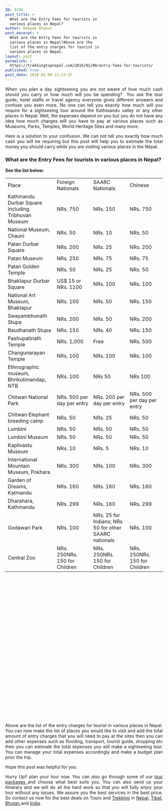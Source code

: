 ```yaml
---
ID: 5796
post_title: >
  What are the Entry Fees for tourists in
  various places in Nepal?
author: Deepak Khanal
post_excerpt: >
  What are the Entry Fees for tourists in
  various places in Nepal?Above are the
  list of the entry charges for tourist in
  various places in Nepal.
layout: post
permalink: >
  https://trekkingtopnepal.com/2016/01/08/entry-fees-for-tourists/
published: true
post_date: 2016-01-08 21:13:37
---
```

<p style="text-align: justify;">When you plan a day sightseeing you are not aware of how much cash should you carry or how much will you be spending?  You ask the tour guide, hotel staffs or travel agency everyone gives different answers and confuse you even more. No one can tell you exactly how much will you require for a sightseeing tour around the Kathmandu valley or any other places in Nepal. Well, the expenses depend on you but you do not have any idea how much charges will you have to pay at various places such as Museums, Parks, Temples, World Heritage Sites and many more.</p>
<p style="text-align: justify;">Here is a solution to your confusion. We can not tell you exactly how much cash you will be requiring but this post will help you to estimate the total money you should carry while you are visiting various places in the Nepal.</p>

<h3 style="text-align: justify;">What are the Entry Fees for tourists in various places in Nepal?</h3>
<p style="text-align: justify;"><strong>See the list below:</strong></p>

<table style="height: 1727px;" width="734">
<tbody>
<tr>
<td width="169">Place</td>
<td width="156">Foreign Nationals</td>
<td width="156">SAARC Nationals</td>
<td width="156">Chinese</td>
</tr>
<tr>
<td width="169">Kathmandu Durbar Square including Tribhuvan Museum</td>
<td width="156">NRs. 750</td>
<td width="156">NRs. 150</td>
<td width="156">NRs. 750</td>
</tr>
<tr>
<td width="169">National Museum, Chauni</td>
<td width="156">NRs. 50</td>
<td width="156">NRs. 10</td>
<td width="156">NRs. 50</td>
</tr>
<tr>
<td width="169">Patan Durbar Square</td>
<td width="156">NRs. 200</td>
<td width="156">NRs. 25</td>
<td width="156">NRs. 200</td>
</tr>
<tr>
<td width="169">Patan Museum</td>
<td width="156">NRs. 250</td>
<td width="156">NRs. 75</td>
<td width="156">NRs. 75</td>
</tr>
<tr>
<td width="169">Patan Golden Temple</td>
<td width="156">NRs. 50</td>
<td width="156">NRs. 25</td>
<td width="156">NRs. 50</td>
</tr>
<tr>
<td width="169">Bhaktapur Durbar Square</td>
<td width="156">US$ 15 or NRs. 1100</td>
<td width="156">NRs. 100</td>
<td width="156">NRs. 100</td>
</tr>
<tr>
<td width="169">National Art Museum, Bhaktapur</td>
<td width="156">NRs. 100</td>
<td width="156">NRs. 50</td>
<td width="156">NRs. 150</td>
</tr>
<tr>
<td width="169">Swayambhunath Stupa</td>
<td width="156">NRs. 200</td>
<td width="156">NRs. 50</td>
<td width="156">NRs. 200</td>
</tr>
<tr>
<td width="169">Baudhanath Stupa</td>
<td width="156">NRs. 150</td>
<td width="156">NRs. 40</td>
<td width="156">NRs. 150</td>
</tr>
<tr>
<td width="169">Pashupatinath Temple</td>
<td width="156">NRs. 1,000</td>
<td width="156">Free</td>
<td width="156">NRs. 500</td>
</tr>
<tr>
<td width="169">Changunarayan Temple</td>
<td width="156">NRs. 100</td>
<td width="156">NRs. 100</td>
<td width="156">NRs. 100</td>
</tr>
<tr>
<td width="169">Ethnographic museum, Bhrikutimandap, NTB</td>
<td width="156">NRs. 100</td>
<td width="156">NRs 50</td>
<td width="156">NRs 100</td>
</tr>
<tr>
<td width="169">Chitwan National Park</td>
<td width="156">NRs. 500 per day per entry</td>
<td width="156">NRs. 200 per day per entry</td>
<td width="156">NRs. 500 per day per entry</td>
</tr>
<tr>
<td width="169">Chitwan Elephant breeding camp</td>
<td width="156">NRs. 50</td>
<td width="156">NRs. 25</td>
<td width="156">NRs. 50</td>
</tr>
<tr>
<td width="169">Lumbini</td>
<td width="156">NRs. 50</td>
<td width="156">NRs. 50</td>
<td width="156">NRs. 50</td>
</tr>
<tr>
<td width="169">Lumbini Museum</td>
<td width="156">NRs. 50</td>
<td width="156">NRs. 50</td>
<td width="156">NRs. 50</td>
</tr>
<tr>
<td width="169">Kapilvastu Museum</td>
<td width="156">NRs. 10</td>
<td width="156">NRs. 5</td>
<td width="156">NRs. 10</td>
</tr>
<tr>
<td width="169">International Mountain Museum, Pokhara</td>
<td width="156">NRs. 300</td>
<td width="156">NRs. 100</td>
<td width="156">NRs. 300</td>
</tr>
<tr>
<td width="169">Garden of Dreams, Katmandu</td>
<td width="156">NRs. 160</td>
<td width="156">NRs. 160</td>
<td width="156">NRs. 160</td>
</tr>
<tr>
<td width="169">Dharahara, Kathmandu</td>
<td width="156">NRs. 299</td>
<td width="156">NRs. 160</td>
<td width="156">NRs. 299</td>
</tr>
<tr>
<td width="169">Godawari Park</td>
<td width="156">NRs. 100</td>
<td width="156">NRs. 25 for Indians; NRs 50 for other SAARC nationals</td>
<td width="156">NRs. 100</td>
</tr>
<tr>
<td width="169">Central Zoo</td>
<td width="156">NRs. 250NRs. 150 for Children</td>
<td width="156">NRs. 250NRs. 150 for Children</td>
<td width="156">NRs. 250NRs. 150 for Children</td>
</tr>
</tbody>
</table>
<p style="text-align: justify;"></p>
<p style="text-align: justify;">Above are the list of the entry charges for tourist in various places in Nepal. You can now make the list of places you would like to visit and add the total amount of entry charges that you will need to pay at the sites then you can add other expenses such as flooding, transport, tourist guide, shopping etc then you can estimate the total expenses you will make a sightseeing tour. You can manage your total expenses accordingly and make a budget plan prior the trip.</p>
<p style="text-align: justify;">Hope this post was helpful for you.</p>
<p style="text-align: justify;">Hurry Up!! plan your tour now. You can also go through some of our <a href="http://oshoadventure.com/destination/nepal/tour/">tour packages </a>and choose what best suits you. You can also send us your itinerary and we will do all the hard work so that you will fully enjoy your tour without any issues. We assure you the best services in the best price. So contact us now for the best deals on Tours and <a href="http://oshoadventure.com/destination/nepal/trekking/">Trekking</a> in <a href="http://oshoadventure.com/destination/nepal/">Nepal</a>, <a href="http://oshoadventure.com/destination/tibet/">Tibet</a>, <a href="http://oshoadventure.com/destination/bhutan/">Bhutan </a>and <a href="http://oshoadventure.com/destination/tibet/">India</a>.</p>